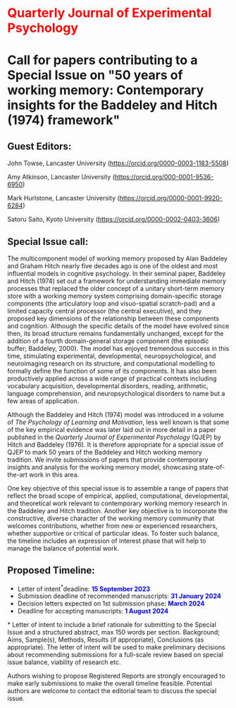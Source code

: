 # <span style="color: red">Quarterly Journal of Experimental Psychology</span> 

# Call for papers contributing to a Special Issue on "50 years of working memory: Contemporary insights for the Baddeley and Hitch (1974) framework" 

## Guest Editors:  
John Towse, Lancaster University (<https://orcid.org/0000-0003-1183-5508>) 

Amy Atkinson, Lancaster University (<https://orcid.org/000-0001-9536-6950>)

Mark Hurlstone, Lancaster University (<https://orcid.org/0000-0001-9920-6284>) 

Satoru Saito, Kyoto University (<https://orcid.org/0000-0002-0403-3606>)

## Special Issue call:  
The multicomponent model of working memory proposed by Alan Baddeley and Graham Hitch nearly five decades ago is one of the oldest and most influential models in cognitive psychology. In their seminal paper, Baddeley and Hitch (1974) set out a framework for understanding immediate memory processes that replaced the older concept of a unitary short-term memory store with a working memory system comprising domain-specific storage components (the articulatory loop and visuo-spatial scratch-pad) and a limited capacity central processor (the central executive), and they proposed key dimensions of the relationship between these components and cognition. Although the specific details of the model have evolved since then, its broad structure remains fundamentally unchanged, except for the addition of a fourth domain-general storage component (the episodic buffer; Baddeley, 2000). The model has enjoyed tremendous success in this time, stimulating experimental, developmental, neuropsychological, and neuroimaging research on its structure, and computational modelling to formally define the function of some of its components. It has also been productively applied across a wide range of practical contexts including vocabulary acquisition, developmental disorders, reading, arithmetic, language comprehension, and neuropsychological disorders to name but a few areas of application. 

Although the Baddeley and Hitch (1974) model was introduced in a volume of *The Psychology of Learning and Motivation*, less well known is that some of the key empirical evidence was later laid out in more detail in a paper published in the *Quarterly Journal of Experimental Psychology* (QJEP) by Hitch and Baddeley (1976). It is therefore appropriate for a special issue of QJEP to mark 50 years of the Baddeley and Hitch working memory tradition. We invite submissions of papers that provide contemporary insights and analysis for the working memory model, showcasing state-of-the-art work in this area. 

One key objective of this special issue is to assemble a range of papers that reflect the broad scope of empirical, applied, computational, developmental, and theoretical work relevant to contemporary working memory research in the Baddeley and Hitch tradition. Another key objective is to incorporate the constructive, diverse character of the working memory community that welcomes contributions, whether from new or experienced researchers, whether supportive or critical of particular ideas. To foster such balance, the timeline includes an expression of interest phase that will help to manage the balance of potential work. 

## Proposed Timeline:  
*	Letter of intent<sup>*</sup>deadline: <span style="color: blue">**15 September 2023**</span> 
*	Submission deadline of recommended manuscripts: <span style="color: blue">**31 January 2024**</span> 
*	Decision letters expected on 1st submission phase: <span style="color: blue">**March 2024**</span> 
*	Deadline for accepting manuscripts: <span style="color: blue">**1 August 2024**</span> 
  
\* Letter of intent to include a brief rationale for submitting to the Special Issue and a structured abstract, max 150 words per section. Background; Aims, Sample(s), Methods, Results (if appropriate), Conclusions (as appropriate). The letter of intent will be used to make preliminary decisions about recommending submissions for a full-scale review based on special issue balance, viability of research etc. 
  
Authors wishing to propose Registered Reports are strongly encouraged to make early submissions to make the overall timeline feasible. Potential authors are welcome to contact the editorial team to discuss the special issue. 
